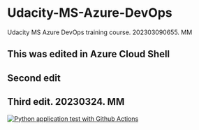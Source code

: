 # Udacity-MS-Azure-DevOps
Udacity MS Azure DevOps training course.  202303090655.  MM
## This was edited in Azure Cloud Shell
## Second edit
## Third edit. 20230324. MM
[![Python application test with Github Actions](https://github.com/MM-MikeM/Udacity-MS-Azure-DevOps/actions/workflows/main.yml/badge.svg)](https://github.com/MM-MikeM/Udacity-MS-Azure-DevOps/actions/workflows/main.yml)

